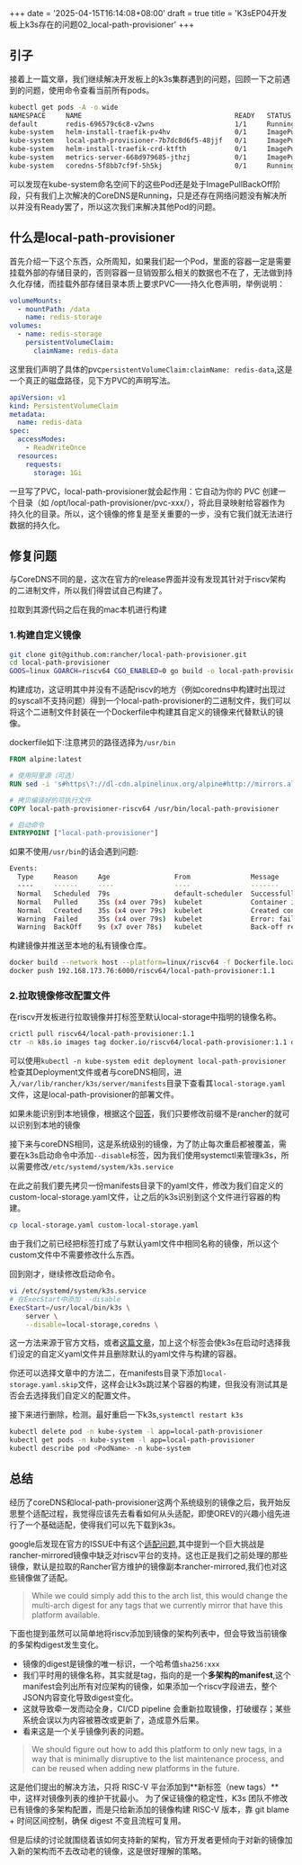 +++
date = '2025-04-15T16:14:08+08:00'
draft = true
title = 'K3sEP04开发板上k3s存在的问题02_local-path-provisioner'
+++

## 引子

接着上一篇文章，我们继续解决开发板上的k3s集群遇到的问题，回顾一下之前遇到的问题，使用命令查看当前所有pods。

```bash
kubectl get pods -A -o wide
NAMESPACE     NAME                                      READY   STATUS             RESTARTS        AGE    IP           NODE                NOMINATED NODE   READINESS GATES
default       redis-696579c6c8-v2wns                    1/1     Running            4 (4m10s ago)   7d6h   10.42.0.17   openeuler-riscv64   <none>           <none>
kube-system   helm-install-traefik-pv4hv                0/1     ImagePullBackOff   0               14d    10.42.0.20   openeuler-riscv64   <none>           <none>
kube-system   local-path-provisioner-7b7dc8d6f5-48jjf   0/1     ImagePullBackOff   0               14d    10.42.0.19   openeuler-riscv64   <none>           <none>
kube-system   helm-install-traefik-crd-ktfth            0/1     ImagePullBackOff   0               14d    10.42.0.21   openeuler-riscv64   <none>           <none>
kube-system   metrics-server-668d979685-jthzj           0/1     ImagePullBackOff   0               14d    10.42.0.22   openeuler-riscv64   <none>           <none>
kube-system   coredns-5f8bb7cf9f-5h5kj                  0/1     Running            0               11s    10.42.0.36   openeuler-riscv64   <none>           <none>
```

可以发现在kube-system命名空间下的这些Pod还是处于ImagePullBackOff阶段，只有我们上次解决的CoreDNS是Running，只是还存在网络问题没有解决所以并没有Ready罢了，所以这次我们来解决其他Pod的问题。

## 什么是local-path-provisioner

首先介绍一下这个东西，众所周知，如果我们起一个Pod，里面的容器一定是需要挂载外部的存储目录的，否则容器一旦销毁那么相关的数据也不在了，无法做到持久化存储，而挂载外部存储目录本质上要求PVC——持久化卷声明，举例说明：

```yaml
volumeMounts:
  - mountPath: /data
    name: redis-storage
volumes:
  - name: redis-storage
    persistentVolumeClaim:
      claimName: redis-data
```

这里我们声明了具体的pvc`persistentVolumeClaim:claimName: redis-data`,这是一个真正的磁盘路径，见下方PVC的声明写法。

```yaml
apiVersion: v1
kind: PersistentVolumeClaim
metadata:
  name: redis-data
spec:
  accessModes:
    - ReadWriteOnce
  resources:
    requests:
      storage: 1Gi
```

一旦写了PVC，local-path-provisioner就会起作用：它自动为你的 PVC 创建一个目录（如 /opt/local-path-provisioner/pvc-xxx/），将此目录映射给容器作为持久化的目录。所以，这个镜像的修复是至关重要的一步，没有它我们就无法进行数据的持久化。

## 修复问题

与CoreDNS不同的是，这次在官方的release界面并没有发现其针对于riscv架构的二进制文件，所以我们得尝试自己构建了。

拉取到其源代码之后在我的mac本机进行构建

### 1.构建自定义镜像

```bash
git clone git@github.com:rancher/local-path-provisioner.git
cd local-path-provisioner
GOOS=linux GOARCH=riscv64 CGO_ENABLED=0 go build -o local-path-provisioner
```

构建成功，这证明其中并没有不适配riscv的地方（例如coredns中构建时出现过的syscall不支持问题）得到一个local-path-provisioner的二进制文件，我们可以将这个二进制文件封装在一个Dockerfile中构建其自定义的镜像来代替默认的镜像。

dockerfile如下:注意拷贝的路径选择为`/usr/bin`

```dockerfile
FROM alpine:latest

# 使用阿里源（可选）
RUN sed -i 's#https\?://dl-cdn.alpinelinux.org/alpine#http://mirrors.aliyun.com/alpine#g' /etc/apk/repositories

# 拷贝编译好的可执行文件
COPY local-path-provisioner-riscv64 /usr/bin/local-path-provisioner

# 启动命令
ENTRYPOINT ["local-path-provisioner"]
```

如果不使用`/usr/bin`的话会遇到问题:

```bash
Events:
  Type     Reason     Age                From               Message
  ----     ------     ----               ----               -------
  Normal   Scheduled  79s                default-scheduler  Successfully assigned kube-system/local-path-provisioner-5cdfcc7d9c-hpqnm to openeuler-riscv64
  Normal   Pulled     35s (x4 over 79s)  kubelet            Container image "ltx/local-path-provisioner:v0.0.21" already present on machine
  Normal   Created    35s (x4 over 79s)  kubelet            Created container local-path-provisioner
  Warning  Failed     35s (x4 over 79s)  kubelet            Error: failed to create containerd task: failed to create shim task: OCI runtime create failed: runc create failed: unable to start container process: exec: "local-path-provisioner": executable file not found in $PATH: unknown
  Warning  BackOff    9s (x7 over 78s)   kubelet            Back-off restarting failed container
```

构建镜像并推送至本地的私有镜像仓库。

```bash
docker build --network host --platform=linux/riscv64 -f Dockerfile.local-path-provisioner-riscv64 -t 192.168.173.76:6000/riscv64/local-path-provisioner:1.1 .
docker push 192.168.173.76:6000/riscv64/local-path-provisioner:1.1
```

### 2.拉取镜像修改配置文件

在riscv开发板进行拉取镜像并打标签至默认local-storage中指明的镜像名称。

```bash
crictl pull riscv64/local-path-provisioner:1.1
ctr -n k8s.io images tag docker.io/riscv64/local-path-provisioner:1.1 docker.io/rancher/local-path-provisioner:v.0.0.21
```

可以使用`kubectl -n kube-system edit deployment local-path-provisioner`检查其Deployment文件或者与coreDNS相同，进入`/var/lib/rancher/k3s/server/manifests`目录下查看其`local-storage.yaml`文件，这是local-path-provisioner的部署文件。

如果未能识别到本地镜像，根据这个[回答](https://github.com/k3s-io/k3s/issues/7015)，我们只要修改前缀不是rancher的就可以识别到本地的镜像

接下来与coreDNS相同，这是系统级别的镜像，为了防止每次重启都被覆盖，需要在k3s启动命令中添加`--disable`标签，因为我们使用systemctl来管理k3s，所以需要修改`/etc/systemd/system/k3s.service`

在此之前我们要先拷贝一份manifests目录下的yaml文件，修改为我们自定义的custom-local-storage.yaml文件，让之后的k3s识别到这个文件进行容器的构建。

```bash
cp local-storage.yaml custom-local-storage.yaml
```

由于我们之前已经把标签打成了与默认yaml文件中相同名称的镜像，所以这个custom文件中不需要修改什么东西。

回到刚才，继续修改启动命令。

```bash
vi /etc/systemd/system/k3s.service
# 在ExecStart中添加 --disable
ExecStart=/usr/local/bin/k3s \
    server \
    --disable=local-storage,coredns \
```

这一方法来源于官方文档，或者[这篇文章](https://medium.com/@bilsted/how-to-disable-traefik-and-metrics-server-on-k3s-b7dab4ca3aae)，加上这个标签会使k3s在启动时选择我们设定的自定义yaml文件并且删除默认的yaml文件与构建的容器。

你还可以选择文章中的方法二，在manifests目录下添加`local-storage.yaml.skip`文件，这样会让k3s跳过某个容器的构建，但我没有测试其是否会去选择我们自定义的配置文件。

接下来进行删除，检测。最好重启一下k3s,`systemctl restart k3s`

```bash
kubectl delete pod -n kube-system -l app=local-path-provisioner
kubectl get pods -n kube-system -l app=local-path-provisioner
kubectl describe pod <PodName> -n kube-system
```

## 总结

经历了coreDNS和local-path-provisioner这两个系统级别的镜像之后，我开始反思整个适配过程，我觉得应该先去看看如何从头适配，即使OREV的兴趣小组先进行了一个基础适配，使得我们可以先下载到k3s。

google后发现在官方的ISSUE中有这个[适配问题](https://github.com/rancher/image-mirror/issues/502),其中提到一个巨大挑战是rancher-mirrored镜像中缺乏对riscv平台的支持。这也正是我们之前处理的那些镜像，默认是拉取的Rancher官方维护的镜像副本rancher-mirrored,我们也对这些镜像做了适配。

> While we could simply add this to the arch list, this would change the multi-arch digest for any tags that we currently mirror that have this platform available.

下面也提到虽然可以简单地将riscv添加到镜像的架构列表中，但会导致当前镜像的多架构digest发生变化。

- 镜像的digest是镜像的唯一标识，一个哈希值`sha256:xxx`
- 我们平时用的镜像名称，其实就是tag，指向的是一个**多架构的manifest**,这个manifest会列出所有对应架构的镜像，如果添加一个riscv字段进去，整个JSON内容变化导致digest变化。
- 这就导致牵一发而动全身，CI/CD pipeline 会重新拉取镜像，打破缓存；某些系统会误以为内容被篡改或更新了，造成意外后果。
- 看来这是一个关乎镜像列表的问题。

> We should figure out how to add this platform to only new tags, in a way that is minimally disruptive to the list maintenance process, and can be reused when adding new platforms in the future.

这是他们提出的解决方法，只将 RISC-V 平台添加到**新标签（new tags）**中，这样对镜像列表的维护干扰最小。
为了保证镜像的稳定性，K3s 团队不修改已有镜像的多架构配置，而是只给新添加的镜像构建 RISC-V 版本，靠 git blame + 时间区间控制，确保 digest 不变且流程可复用。

但是后续的讨论就围绕着该如何支持新的架构，官方开发者更倾向于对新的镜像加入新的架构而不去改动老的镜像，这是很好理解的策略。